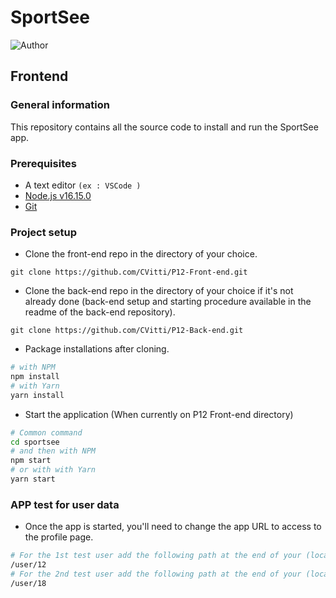 # SportSee

![Author](<https://img.shields.io/badge/Author-Cl%C3%A9ment%20VITTI-blue>)

## Frontend

### General information

This repository contains all the source code to install and run the SportSee app.

### Prerequisites

- A text editor `(ex : VSCode )`
- [Node.js v16.15.0](https://nodejs.org/en/)
- [Git](https://git-scm.com/)

### Project setup

- Clone the front-end repo in the directory of your choice.

````
git clone https://github.com/CVitti/P12-Front-end.git
````

- Clone the back-end repo in the directory of your choice if it's not already done (back-end setup and starting procedure available in the readme of the back-end repository).

````
git clone https://github.com/CVitti/P12-Back-end.git
````

- Package installations after cloning.

```bash
# with NPM
npm install
# with Yarn
yarn install
```

- Start the application (When currently on P12 Front-end directory)

```bash
# Common command
cd sportsee
# and then with NPM
npm start
# or with with Yarn
yarn start
```

### APP test for user data

- Once the app is started, you'll need to change the app URL to access to the profile page.

```bash
# For the 1st test user add the following path at the end of your (localhost:port) URL :
/user/12
# For the 2nd test user add the following path at the end of your (localhost:port) URL :
/user/18
```